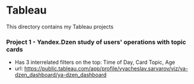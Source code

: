 # Tableau

This directory contains my Tableau projects

### Project 1 - Yandex.Dzen study of users' operations with topic cards
- Has 3 interrelated filters on the top: Time of Day, Card Topic, Age
- url: https://public.tableau.com/app/profile/vyacheslav.sarvarov/viz/ya-dzen_dashboard/ya-dzen_dashboard
